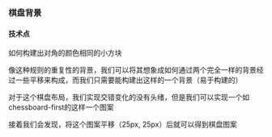 ### 棋盘背景

#### 技术点

如何构建出对角的颜色相同的小方块

像这种规则的重复性的背景，我们可以将其想象成如何通过两个完全一样的背景经过一些平移来构成，而我们只需要能构建出这样的一个背景（易于构建的）

对于这个棋盘布局，我们实现交错变化的没有头绪，但是我们可以实现一个如chessboard-first的这样一个图案

接着我们会发现，将这个图案平移（25px, 25px）后就可以得到棋盘图案